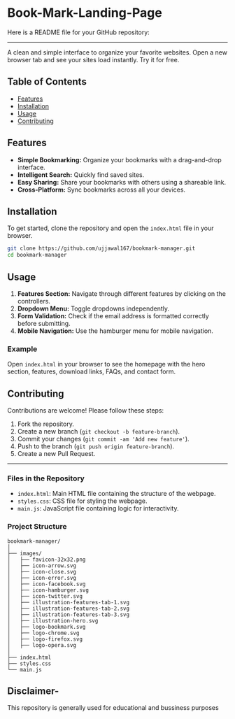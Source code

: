 # Book-Mark-Landing-Page

Here is a README file for your GitHub repository:

---

A clean and simple interface to organize your favorite websites. Open a new browser tab and see your sites load instantly. Try it for free.

## Table of Contents

- [Features](#features)
- [Installation](#installation)
- [Usage](#usage)
- [Contributing](#contributing)

## Features

- **Simple Bookmarking:** Organize your bookmarks with a drag-and-drop interface.
- **Intelligent Search:** Quickly find saved sites.
- **Easy Sharing:** Share your bookmarks with others using a shareable link.
- **Cross-Platform:** Sync bookmarks across all your devices.

## Installation

To get started, clone the repository and open the `index.html` file in your browser.

```bash
git clone https://github.com/ujjawal167/bookmark-manager.git
cd bookmark-manager
```

## Usage

1. **Features Section:** Navigate through different features by clicking on the controllers.
2. **Dropdown Menu:** Toggle dropdowns independently.
3. **Form Validation:** Check if the email address is formatted correctly before submitting.
4. **Mobile Navigation:** Use the hamburger menu for mobile navigation.

### Example

Open `index.html` in your browser to see the homepage with the hero section, features, download links, FAQs, and contact form.

## Contributing

Contributions are welcome! Please follow these steps:

1. Fork the repository.
2. Create a new branch (`git checkout -b feature-branch`).
3. Commit your changes (`git commit -am 'Add new feature'`).
4. Push to the branch (`git push origin feature-branch`).
5. Create a new Pull Request.


---

### Files in the Repository

- `index.html`: Main HTML file containing the structure of the webpage.
- `styles.css`: CSS file for styling the webpage.
- `main.js`: JavaScript file containing logic for interactivity.

### Project Structure

```
bookmark-manager/
│
├── images/
│   ├── favicon-32x32.png
│   ├── icon-arrow.svg
│   ├── icon-close.svg
│   ├── icon-error.svg
│   ├── icon-facebook.svg
│   ├── icon-hamburger.svg
│   ├── icon-twitter.svg
│   ├── illustration-features-tab-1.svg
│   ├── illustration-features-tab-2.svg
│   ├── illustration-features-tab-3.svg
│   ├── illustration-hero.svg
│   ├── logo-bookmark.svg
│   ├── logo-chrome.svg
│   ├── logo-firefox.svg
│   ├── logo-opera.svg
│
├── index.html
├── styles.css
└── main.js
```

## Disclaimer-
This repository is generally used for educational and bussiness purposes
